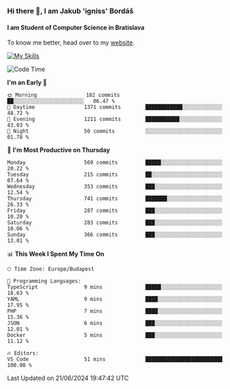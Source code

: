 ### Hi there 👋, I am Jakub 'igniss' Bordáš

#### I am Student of Computer Science in Bratislava
To know me better, head over to my [website](https://bordas.sk).

[![My Skills](https://skillicons.dev/icons?i=js,html,css,figma,svelte,java,kotlin,python,postgresql,typescript,nest,nodejs)](https://bordas.sk)


<!--START_SECTION:waka-->
![Code Time](http://img.shields.io/badge/Code%20Time-1%2C481%20hrs%202%20mins-blue)

**I'm an Early 🐤** 

```text
🌞 Morning                182 commits         ██░░░░░░░░░░░░░░░░░░░░░░░   06.47 % 
🌆 Daytime                1371 commits        ████████████░░░░░░░░░░░░░   48.72 % 
🌃 Evening                1211 commits        ███████████░░░░░░░░░░░░░░   43.03 % 
🌙 Night                  50 commits          ░░░░░░░░░░░░░░░░░░░░░░░░░   01.78 % 
```
📅 **I'm Most Productive on Thursday** 

```text
Monday                   569 commits         █████░░░░░░░░░░░░░░░░░░░░   20.22 % 
Tuesday                  215 commits         ██░░░░░░░░░░░░░░░░░░░░░░░   07.64 % 
Wednesday                353 commits         ███░░░░░░░░░░░░░░░░░░░░░░   12.54 % 
Thursday                 741 commits         ███████░░░░░░░░░░░░░░░░░░   26.33 % 
Friday                   287 commits         ███░░░░░░░░░░░░░░░░░░░░░░   10.20 % 
Saturday                 283 commits         ███░░░░░░░░░░░░░░░░░░░░░░   10.06 % 
Sunday                   366 commits         ███░░░░░░░░░░░░░░░░░░░░░░   13.01 % 
```


📊 **This Week I Spent My Time On** 

```text
🕑︎ Time Zone: Europe/Budapest

💬 Programming Languages: 
TypeScript               9 mins              █████░░░░░░░░░░░░░░░░░░░░   18.63 % 
YAML                     9 mins              ████░░░░░░░░░░░░░░░░░░░░░   17.95 % 
PHP                      7 mins              ████░░░░░░░░░░░░░░░░░░░░░   15.36 % 
JSON                     6 mins              ███░░░░░░░░░░░░░░░░░░░░░░   12.01 % 
Docker                   5 mins              ███░░░░░░░░░░░░░░░░░░░░░░   11.12 % 

🔥 Editors: 
VS Code                  51 mins             █████████████████████████   100.00 % 
```


 Last Updated on 21/06/2024 19:47:42 UTC
<!--END_SECTION:waka-->
